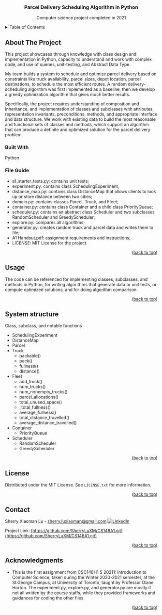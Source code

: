 <div id="top"></div>


<h3 align="center"> Parcel Delivery Scheduling Algorithm in Python</h3>
  <p align="center">
  Computer science project completed in 2021
  </p>
</div>


<!-- TABLE OF CONTENTS -->
<details>
  <summary>Table of Contents</summary>
  <ol>
    <li>
      <a href="#about-the-project">About The Project</a>
      <ul>
        <li><a href="#built-with">Built With</a></li>
        <li><a href="#File-guide">File guide</a></li>
      </ul>
    </li>
    <li><a href="#usage">Usage</a></li>
    <li><a href="#system-structure">System structure</a></li>
    <li><a href="#license">License</a></li>
    <li><a href="#contact">Contact</a></li>
    <li><a href="#acknowledgments">Acknowledgments</a></li>
  </ol>
</details>


## About The Project

This project showcases through knowledge with class design and implementation in Python, capacity to understand and work with complex code, and use of quenes, unit-testing, and Abstract Data Type. 

My team builds a system to schedule and optimize parcel delivery based on constraints like truck availability, parcel sizes, depot location, parcel destinations, to schedule the most efficient routes. A random delivery-scheduling algorithm was first implemented as a baseline, then we develop a greedy optimization algorithm that gives much better results.

Specifically, the project requires understanding of composition and inheritance, and implementation of classes and subclasses with attributes, representation invariants, preconditions, methods, and appropriate interface and data structure. We work with existing data to build the most reasonable and functional sets of classes and methods, which support an algorithm that can produce a definite and optimized solution for the parcel delivery problem.

### Built With
Python

### File Guide
* a1_starter_tests.py: contains unit tests;
* experiment.py: contains class SchedulingExperiment;
* distance_map.py: contains class DistanceMap that allows clients to look up or store distance between two cities;
* domain.py: contains classes Parcel, Truck, and Fleet;
* container.py: contains class Container and a child class PriorityQueue;
* scheduler.py: contains an abstract class Scheduler and two subclasses RandomScheduler and GreedyScheduler;
* explore.py: compares all algorithms;
* generator.py: creates random truck and parcel data and writes them to file;
* A1 Handout.pdf: assignment requirements and instructions;
* LICENSE: MIT License for the project.


<p align="right">(<a href="#top">back to top</a>)</p>

<!-- USAGE EXAMPLES -->
## Usage

The code can be referenced for implementing classes, subclasses, and methods in Python, for writing algorithms that generate data or unit tests, or compute optimized solutions, and for doing algorithm comparison. 

<p align="right">(<a href="#top">back to top</a>)</p>


<!-- System structure -->
## System structure
Class, subclass, and notable functions
- SchedulingExperiment
- DistanceMap
- Parcel
- Truck
    - packable()
    - pack()
    - fullness()
    - distance()
- Fleet
    - add_truck()
    - num_trucks()
    - num_nonempty_trucks()
    - parcel_allocations()
    - total_unused_space()
    - \_total_fullness()
    - average_fullness()
    - total_distance_travelled()
    - average_distance_travelled()
- Container
  - PriorityQueue
- Scheduler
  - RandomScheduler
  - GreedyScheduler

<p align="right">(<a href="#top">back to top</a>)</p>

## License

Distributed under the MIT License. See `LICENSE.txt` for more information.

<p align="right">(<a href="#top">back to top</a>)</p>



<!-- CONTACT -->
## Contact

Sherry Xiaoman Lu - sherry.luxiaoman@gmail.com
[![LinkedIn][linkedin-shield]][linkedin-url]

Project Link: [https://github.com/SherryLuXM/CS148A1.git](https://github.com/SherryLuXM/CS148A1.git)

<p align="right">(<a href="#top">back to top</a>)</p>



<!-- ACKNOWLEDGMENTS -->
## Acknowledgments

* This is the first assignment from CSC148H1 S 20211: Introduction to Computer Science, taken during the Winter 2020-2021 semester, at the St.George Campus, at University of Toronto, taught by Professor Diane Horton. The experiment.py, explore.py, and generator.py are mostly if not all written by the course staffs, while they provided frameworks and guidances for coding the other files. 

<p align="right">(<a href="#top">back to top</a>)</p>



<!-- MARKDOWN LINKS & IMAGES -->
[linkedin-shield]: https://img.shields.io/badge/-LinkedIn-black.svg?style=for-the-badge&logo=linkedin&colorB=555
[linkedin-url]: https://www.linkedin.com/in/sherry-l-633854132/
